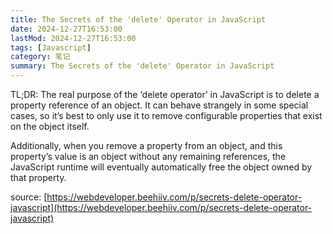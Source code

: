 ```yaml
---
title: The Secrets of the 'delete' Operator in JavaScript  
date: 2024-12-27T16:53:00  
lastMod: 2024-12-27T16:53:00  
tags: [Javascript]  
category: 笔记  
summary: The Secrets of the 'delete' Operator in JavaScript
---
```


TL;DR: The real purpose of the ‘delete operator’ in JavaScript is to delete a property reference of an object. It can behave strangely in some special cases, so it’s best to only use it to remove configurable properties that exist on the object itself. 

Additionally, when you remove a property from an object, and this property’s value is an object without any remaining references, the JavaScript runtime will eventually automatically free the object owned by that property.

source: [https://webdeveloper.beehiiv.com/p/secrets-delete-operator-javascript](https://webdeveloper.beehiiv.com/p/secrets-delete-operator-javascript)
